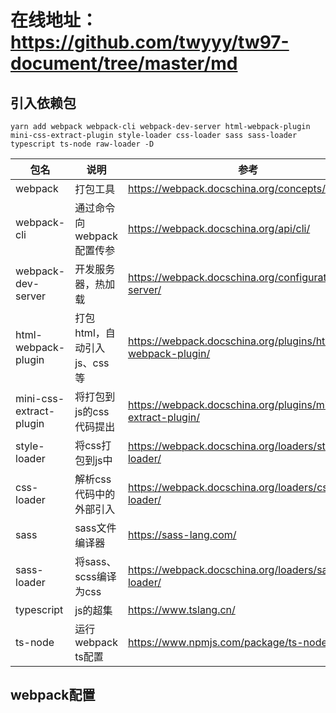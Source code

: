 # 在线地址：<https://github.com/twyyy/tw97-document/tree/master/md>

## 引入依赖包

```shell
yarn add webpack webpack-cli webpack-dev-server html-webpack-plugin mini-css-extract-plugin style-loader css-loader sass sass-loader typescript ts-node raw-loader -D
```

|包名|说明|参考|
|-|-|-|
|webpack|打包工具|<https://webpack.docschina.org/concepts/>|
|webpack-cli|通过命令向webpack配置传参|<https://webpack.docschina.org/api/cli/>|
|webpack-dev-server|开发服务器，热加载|<https://webpack.docschina.org/configuration/dev-server/>|
|html-webpack-plugin|打包html，自动引入js、css等|<https://webpack.docschina.org/plugins/html-webpack-plugin/>|
|mini-css-extract-plugin|将打包到js的css代码提出|<https://webpack.docschina.org/plugins/mini-css-extract-plugin/>|
|style-loader|将css打包到js中|<https://webpack.docschina.org/loaders/style-loader/>|
|css-loader|解析css代码中的外部引入|<https://webpack.docschina.org/loaders/css-loader/>|
|sass|sass文件编译器|<https://sass-lang.com/>|
|sass-loader|将sass、scss编译为css|<https://webpack.docschina.org/loaders/sass-loader/>|
|typescript|js的超集|<https://www.tslang.cn/>|
|ts-node|运行webpack ts配置|<https://www.npmjs.com/package/ts-node>|

## webpack配置
